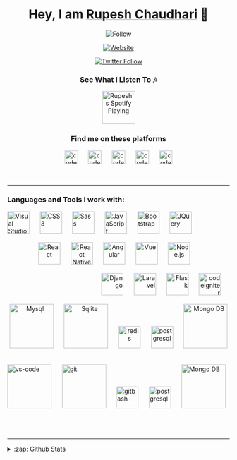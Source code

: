 <div align="center">

# Hey, I am [Rupesh Chaudhari][website] 🚀

[![Follow](https://img.shields.io/github/followers/hrupesh?label=Follow%20Me&style=social)](https://github.com/hrupesh)

[![Website](https://img.shields.io/website?label=Rupesh_Chaudhari&style=for-the-badge&url=https%3A%2F%2Frupesh.cf)](https://rupesh.cf)

[![Twitter Follow](https://img.shields.io/twitter/follow/hrupesh_tweets?color=512DF8&logo=twitter&style=for-the-badge)](https://twitter.com/intent/follow?screen_name=hrupesh_tweets)

### See What I Listen To 🎶

[<img src="https://www.freepnglogos.com/uploads/spotify-logo-png/spotify-download-logo-30.png" alt="Rupesh's Spotify Playing" width="75" />](https://open.spotify.com/user/yy0h8xi8qhn6ecimsd9kcwdoh)

### Find me on these platforms

[<img alt="codeSTACKr.com" width="30px" src="https://image.flaticon.com/icons/svg/545/545326.svg" />][website]
&nbsp;&nbsp;&nbsp;&nbsp;
[<img alt="codeSTACKr | Twitter" width="30px" src="https://image.flaticon.com/icons/svg/1409/1409937.svg" />][twitter]
&nbsp;&nbsp;&nbsp;&nbsp;
[<img alt="codeSTACKr | LinkedIn" width="30px" src="https://image.flaticon.com/icons/svg/725/725337.svg" />][linkedin]
&nbsp;&nbsp;&nbsp;&nbsp;
[<img alt="codeSTACKr | Instagram" width="30px" src="https://image.flaticon.com/icons/svg/2111/2111463.svg" />][instagram]
&nbsp;&nbsp;&nbsp;&nbsp;
[<img alt="codeSTACKr | Instagram" width="30px" src="https://catchar.io/storage/pr_icons/63/pr_icon_5e7122fc6ed50.jpg" />][snapchat-lens]

<br />

</div>

---

### Languages and Tools I work with:

<div align="left" >
<img  alt="Visual Studio Code" width="50px" src="https://image.flaticon.com/icons/svg/1216/1216733.svg" />
&nbsp;&nbsp;&nbsp;&nbsp;
<img  alt="CSS3" width="50px" src="https://image.flaticon.com/icons/svg/888/888847.svg" />
&nbsp;&nbsp;&nbsp;&nbsp;
<img  alt="Sass" width="50px" src="https://image.flaticon.com/icons/svg/919/919831.svg" />
&nbsp;&nbsp;&nbsp;&nbsp;
<img  alt="JavaScript" width="50px" src="https://image.flaticon.com/icons/svg/541/541509.svg" />
&nbsp;&nbsp;&nbsp;&nbsp;
<img  alt="Bootstrap" width="50px" src="https://image.flaticon.com/icons/svg/1348/1348052.svg" />
&nbsp;&nbsp;&nbsp;&nbsp;
<img  alt="JQuery" width="50px" src="https://cdn4.iconfinder.com/data/icons/scripting-and-programming-languages/512/JQuery_logo-512.png" />
&nbsp;&nbsp;&nbsp;&nbsp;
</div>
<br />

<div align="center">
<img  alt="React" width="50px" src="https://image.flaticon.com/icons/svg/919/919851.svg" />
&nbsp;&nbsp;&nbsp;&nbsp;
<img  alt="React Native" width="50px" src="https://logodix.com/logo/1658565.png" />
&nbsp;&nbsp;&nbsp;&nbsp;
<img  alt="Angular" width="50px" src="https://angular.io/assets/images/logos/angular/angular.png" />
&nbsp;&nbsp;&nbsp;&nbsp;
<img  alt="Vue" width="50px" src="https://img.icons8.com/color/48/000000/vue-js.png" />
&nbsp;&nbsp;&nbsp;&nbsp;
<img  alt="Node.js" width="50px" src="https://image.flaticon.com/icons/svg/919/919825.svg" />
&nbsp;&nbsp;&nbsp;&nbsp;
</div>
<br />

<div align="right">
<img  alt="Django" width="50px" src="https://cdn.iconscout.com/icon/free/png-512/django-2-282855.png" />
&nbsp;&nbsp;&nbsp;&nbsp;
<img  alt="Laravel" width="50px" src="https://cdn.freebiesupply.com/logos/large/2x/laravel-1-logo-png-transparent.png" />
&nbsp;&nbsp;&nbsp;&nbsp;
<img  alt="Flask" width="50px" src="https://www.pngkey.com/png/detail/98-985032_flask-logo-flask-python-icon.png" />
&nbsp;&nbsp;&nbsp;&nbsp;
<img  alt="codeigniter" width="50px" src="https://lh3.googleusercontent.com/proxy/AB-BNi29j6CIWcoLBDGVBxmjnNOIqPrZt2Z2R17OphNgi0GU1TCHgMuT4WW-Vjskv0011htZDA75L5aSDjR8-uMS2J9BkdaxkL6Jy19VOEmk0PbFxlI" />
&nbsp;&nbsp;&nbsp;&nbsp;
</div>

<br />

<div align="center">
<img  alt="Mysql" width="100px" src="https://lh3.googleusercontent.com/proxy/MUwHNAKdcRy1aliQ1tdfk4Pm37bkSstXtHMPL9a9b4bi2f5w6qCL80CCO6Rm-5Kg7ovXGEyfV4gM9ZJWjRPn6SjRnZIIj6Dn3nU1Vry5i_5dtG5e8UjU" />
&nbsp;&nbsp;&nbsp;&nbsp;
<img  alt="Sqlite" width="100px" src="https://lh3.googleusercontent.com/proxy/VIsENmyGhNlPDjjYcwie-7KBP7NF4aCoTO0nDuTK5i4mLaNByjApwSyBZA1gxB0GPKwktcJdNdoCC4pJHPxejsjVYiWX62IiHR3JWk4s_Cj8qOb22Bg" />
&nbsp;&nbsp;&nbsp;&nbsp;
<img  alt="redis" width="50px" src="https://lh3.googleusercontent.com/proxy/YpDC8xujfTbq6bp1TYsjgqsDOGi6kdUlaR7_i023On7Gai52dP_vqHserui2aZ5aAsPMFUG6qeE-_kgzvdnedq2sE6R4PeXEFjZZMtis7YRDNNAIhDk" />
&nbsp;&nbsp;&nbsp;&nbsp;
<img  alt="postgresql" width="50px" src="https://lh3.googleusercontent.com/proxy/CvjZf2hb-AlJFbU_4q76yUO7TxB5Eo29j4jul-dPn0Td1KDmgEso5f0uPE22a7UVJlJy0erpWZ-q4VCg6vrHl7C8b_Mdq4uvut9mDxsUVpBAg5q4z8c" />
&nbsp;&nbsp;&nbsp;&nbsp;
<img  alt="Mongo DB" width="100px" src="https://www.bloorresearch.com/wp-content/uploads/2013/03/MONGO-DB-logo-300x470--x.png" />
&nbsp;&nbsp;&nbsp;&nbsp;
</div>

<br />

<div align="left">
<img  alt="vs-code" width="100px" src="https://lh3.googleusercontent.com/proxy/MUwHNAKdcRy1aliQ1tdfk4Pm37bkSstXtHMPL9a9b4bi2f5w6qCL80CCO6Rm-5Kg7ovXGEyfV4gM9ZJWjRPn6SjRnZIIj6Dn3nU1Vry5i_5dtG5e8UjU" />
&nbsp;&nbsp;&nbsp;&nbsp;
<img  alt="git" width="100px" src="https://lh3.googleusercontent.com/proxy/VIsENmyGhNlPDjjYcwie-7KBP7NF4aCoTO0nDuTK5i4mLaNByjApwSyBZA1gxB0GPKwktcJdNdoCC4pJHPxejsjVYiWX62IiHR3JWk4s_Cj8qOb22Bg" />
&nbsp;&nbsp;&nbsp;&nbsp;
<img  alt="gitbash" width="50px" src="https://lh3.googleusercontent.com/proxy/YpDC8xujfTbq6bp1TYsjgqsDOGi6kdUlaR7_i023On7Gai52dP_vqHserui2aZ5aAsPMFUG6qeE-_kgzvdnedq2sE6R4PeXEFjZZMtis7YRDNNAIhDk" />
&nbsp;&nbsp;&nbsp;&nbsp;
<img  alt="postgresql" width="50px" src="https://lh3.googleusercontent.com/proxy/CvjZf2hb-AlJFbU_4q76yUO7TxB5Eo29j4jul-dPn0Td1KDmgEso5f0uPE22a7UVJlJy0erpWZ-q4VCg6vrHl7C8b_Mdq4uvut9mDxsUVpBAg5q4z8c" />
&nbsp;&nbsp;&nbsp;&nbsp;
<img  alt="Mongo DB" width="100px" src="https://www.bloorresearch.com/wp-content/uploads/2013/03/MONGO-DB-logo-300x470--x.png" />
&nbsp;&nbsp;&nbsp;&nbsp;
</div>

<br />

<br />

---

<details>
  <summary>:zap: Github Stats</summary>

  <img align="left" alt="codeSTACKr's Github Stats" src="https://github-readme-stats.codestackr.vercel.app/api?username=codeSTACKr&show_icons=true&hide_border=true" />

</details>

[website]: https://rupesh.cf
[twitter]: https://twitter.com/hrupesh_tweets
[instagram]: https://instagram.com/petronum_
[linkedin]: https://linkedin.com/in/hrupesh
[snapchat-lens]: https://lensstudio.snapchat.com/creator/HNnWtwn2VmS26TjvBJFxZw
